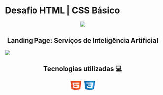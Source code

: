 # Desafio HTML | CSS Básico

<p align="center">
<img width="84px" src="https://i.imgur.com/WVuQg2N.png"/>
<h2 align="center">Landing Page: Serviços de Inteligência Artificial</h2>
<img align="center" src="https://i.imgur.com/olATvox.mp4" width="800"> 

<h2 align="center"> Tecnologias utilizadas 💻</h2>
<div align="center" style="display: inline_block">
  <img align="center" alt="HTML" height="30" width="40" src="https://raw.githubusercontent.com/devicons/devicon/master/icons/html5/html5-original.svg">
  <img align="center" alt="CSS" height="30" width="40" src="https://raw.githubusercontent.com/devicons/devicon/master/icons/css3/css3-original.svg">
</div>
